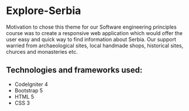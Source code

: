 # Explore-Serbia
Motivation to chose this theme for our Software engineering principles course 
was to create a responsive web application which would offer the user easy and quick
way to find information about Serbia. Our support warried from archaeological sites, 
local handmade shops, historical sites, churces and monasteries etc.

## Technologies and frameworks used:
  - CodeIgniter 4
  - Bootstrap 5
  - HTML 5 
  - CSS 3
